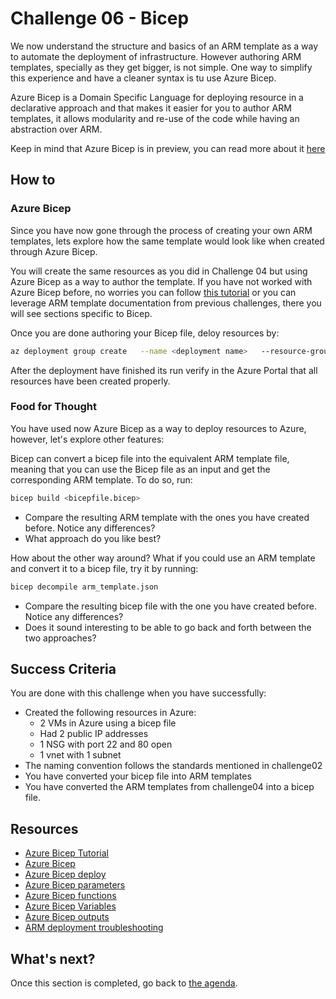 # Challenge 06 - Bicep

We now understand the structure and basics of an ARM template as a way to automate the deployment of infrastructure. However authoring ARM templates, specially as they get bigger, is not simple. One way to simplify this experience and have a cleaner syntax is tu use Azure Bicep.

Azure Bicep is a Domain Specific Language for deploying resource in a declarative approach and that makes it easier for you to author ARM templates, it allows modularity and re-use of the code while having an abstraction over ARM.

Keep in mind that Azure Bicep is in preview, you can read more about it [here](https://github.com/Azure/bicep)

## How to

### Azure Bicep

Since you have now gone through the process of creating your own ARM templates, lets explore how the same template would look like when created through Azure Bicep.

You will create the same resources as you did in Challenge 04 but using Azure Bicep as a way to author the template. If you have not worked with Azure Bicep before, no worries you can follow [this tutorial](https://github.com/Azure/bicep/blob/main/docs/tutorial/01-simple-template.md) or you can leverage ARM template documentation from previous challenges, there you will see sections specific to Bicep.

Once you are done authoring your Bicep file, deloy resources by:

```bash
az deployment group create   --name <deployment name>   --resource-group challenge06  --template-file <bicepfile.bicep>
```

After the deployment have finished its run verify in the Azure Portal that all resources have been created properly.

### Food for Thought

You have used now Azure Bicep as a way to deploy resources to Azure, however, let's explore other features:

Bicep can convert a bicep file into the equivalent ARM template file, meaning that you can use the Bicep file as an input and get the corresponding ARM template. To do so, run:

```bash
bicep build <bicepfile.bicep>
```

- Compare the resulting ARM template with the ones you have created before. Notice any differences?
- What approach do you like best?

How about the other way around? What if you could use an ARM template and convert it to a bicep file, try it by running: 

```bash
bicep decompile arm_template.json
```

- Compare the resulting bicep file with the one you have created before. Notice any differences?
- Does it sound interesting to be able to go back and forth between the two approaches?

## Success Criteria

You are done with this challenge when you have successfully:

- Created the following resources in Azure:
  - 2 VMs in Azure using a bicep file
  - Had 2 public IP addresses
  - 1 NSG with port 22 and 80 open
  - 1 vnet with 1 subnet
- The naming convention follows the standards mentioned in challenge02
- You have converted your bicep file into ARM templates
- You have converted the ARM templates from challenge04 into a bicep file.

## Resources

- [Azure Bicep Tutorial](https://github.com/Azure/bicep/blob/main/docs/tutorial/01-simple-template.md)
- [Azure Bicep](https://github.com/Azure/bicep/blob/main/docs/tutorial/01-simple-template.md)
- [Azure Bicep deploy](https://docs.microsoft.com/azure/azure-resource-manager/templates/bicep-tutorial-create-first-bicep?tabs=azure-powershell#deploy-bicep-file)
- [Azure Bicep parameters](https://docs.microsoft.com/azure/azure-resource-manager/templates/bicep-tutorial-add-parameters?tabs=azure-powershell)
- [Azure Bicep functions](https://docs.microsoft.com/azure/azure-resource-manager/templates/bicep-tutorial-add-functions?tabs=azure-powershell)
- [Azure Bicep Variables](https://docs.microsoft.com/azure/azure-resource-manager/templates/bicep-tutorial-add-variables?tabs=azure-powershell)
- [Azure Bicep outputs](https://docs.microsoft.com/azure/azure-resource-manager/templates/bicep-tutorial-add-outputs?tabs=azure-powershell)
- [ARM deployment troubleshooting](https://docs.microsoft.com/azure/azure-resource-manager/templates/common-deployment-errors)

## What's next?

Once this section is completed, go back to [the agenda](../../README.md).
